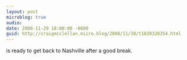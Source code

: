 ```yaml
---
layout: post
microblog: true
audio: 
date: 2008-11-29 18:00:00 -0600
guid: http://craigmcclellan.micro.blog/2008/11/30/t1030320354.html
---
```

is ready to get back to Nashville after a good break.
